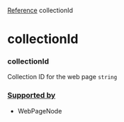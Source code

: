 [Reference](https://www.framer.com/developers/reference)
collectionId
# collectionId
### collectionId
Collection ID for the web page
`string`
### [Supported by](https://www.framer.com/developers/reference/plugins-traits-collection-id#supported-by)
  * WebPageNode


